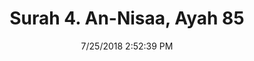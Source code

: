 ---
title       : "Surah 4. An-Nisaa, Ayah 85"
date        : 7/25/2018 2:52:39 PM
draft       : false
type        : "quran"
layout      : "compare"
BookCode    : "CMP"
SurahNumber : "4"
AyahNumber  : "85"
TotalAyah   : "176"
---